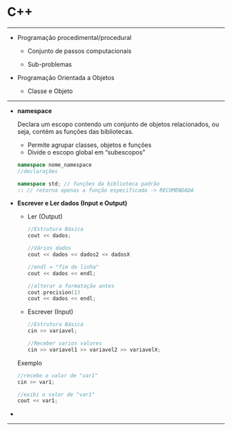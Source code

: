 # C++

---

- Programação procedimental/procedural
    
    - Conjunto de passos computacionais
    
    - Sub-problemas
    
- Programação Orientada a Objetos
    
    - Classe e Objeto
    

---

- **namespace**
    
    Declara um escopo contendo um conjunto de objetos relacionados, ou seja, contém as funções das bibliotecas.
    
    - Permite agrupar classes, objetos e funções
    - Divide o escopo global em “subescopos”
    
    ```cpp
    namespace nome_namespace
    //declarações
    
    namespace std; // funções da biblioteca padrão
    :: // retorna apenas a função especificada -> RECOMENDADA
    ```
    
- **Escrever e Ler dados (Input e Output)**
    - Ler (Output)
        
        ```cpp
        //Estrutura Básica
        cout << dados;
        
        //Vários dados
        cout << dados << dados2 << dadosX
        ```
        
        ```cpp
        //endl = "fim de linha"
        cout << dados << endl;
        
        //alterar a formatação antes
        cout.precision(1)
        cout << dados << endl;
        ```
        
    - Escrever (Input)
        
        ```cpp
        //Estrutura Básica
        cin >> variavel;
        
        //Receber varios valores
        cin >> variavel1 >> variavel2 >> variavelX;
        ```
        
    
    Exemplo
    
    ```cpp
    //recebe o valor de "var1"
    cin >> var1;
    
    //exibi o valor de "var1"
    cout << var1;
    ```
    
- 

---
